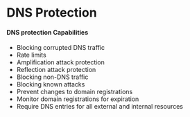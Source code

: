 # DNS Protection

#### DNS protection Capabilities

* Blocking corrupted DNS traffic&#x20;
* Rate limits&#x20;
* Amplification attack protection&#x20;
* Reflection attack protection&#x20;
* Blocking non-DNS traffic&#x20;
* Blocking known attacks&#x20;
* Prevent changes to domain registrations&#x20;
* Monitor domain registrations for expiration&#x20;
* Require DNS entries for all external and internal resources
